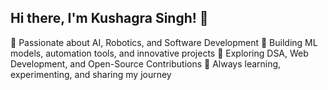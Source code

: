 ## Hi there, I'm Kushagra Singh! 👋

🔹 Passionate about AI, Robotics, and Software Development
🔹 Building ML models, automation tools, and innovative projects
🔹 Exploring DSA, Web Development, and Open-Source Contributions
🔹 Always learning, experimenting, and sharing my journey

<!--
**Mc-Brainzz/Mc-Brainzz** is a ✨ _special_ ✨ repository because its `README.md` (this file) appears on your GitHub profile.

Here are some ideas to get you started:

- 🔭 I’m currently working on ...
- 🌱 I’m currently learning ...
- 👯 I’m looking to collaborate on ...
- 🤔 I’m looking for help with ...
- 💬 Ask me about ...
- 📫 How to reach me: ...
- 😄 Pronouns: ...
- ⚡ Fun fact: ...
-->
